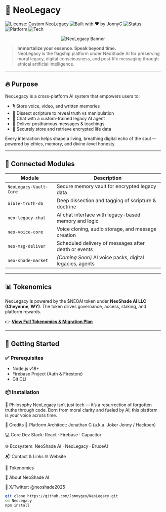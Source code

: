 # 🧬 NeoLegacy

![License: Custom NeoLegacy](https://img.shields.io/badge/License-Custom%20NeoLegacy-red)
![Built with ❤️ by JonnyG](https://img.shields.io/badge/Built%20by-JonnyG-blue)
![Status](https://img.shields.io/badge/status-active-brightgreen)
![Platform](https://img.shields.io/badge/platform-NeoShade%20AI-000000)
![Tech](https://img.shields.io/badge/stack-React%2FFirebase%2FCapacitor-orange)

<p align="center">
  <img src="https://neo-shade.com/wp-content/uploads/2025/07/NeoLegacyBanner.jpg" alt="NeoLegacy Banner"/>
</p>

> **Immortalize your essence. Speak beyond time.**  
> NeoLegacy is the flagship platform under NeoShade AI for preserving moral legacy, digital consciousness, and post-life messaging through ethical artificial intelligence.

---

## 🔥 Purpose

NeoLegacy is a cross-platform AI system that empowers users to:

- 🎙️ Store voice, video, and written memories
- 📖 Dissect scripture to reveal truth vs manipulation
- 🧠 Chat with a custom-trained legacy AI agent
- 💌 Deliver posthumous messages & teachings
- 🔐 Securely store and retrieve encrypted life data

Every interaction helps shape a living, breathing digital echo of the soul — powered by ethics, memory, and divine-level honesty.

---

## 🧩 Connected Modules

| Module               | Description                                                  |
|----------------------|--------------------------------------------------------------|
| `NeoLegacy-Vault-Core` | Secure memory vault for encrypted legacy data             |
| `bible-truth-db`       | Deep dissection and tagging of scripture & doctrine       |
| `neo-legacy-chat`      | AI chat interface with legacy-based memory and logic      |
| `neo-voice-core`       | Voice cloning, audio storage, and message creation        |
| `neo-msg-deliver`      | Scheduled delivery of messages after death or events      |
| `neo-shade-market`     | *(Coming Soon)* AI voice packs, digital legacies, agents  |

---

## 📊 Tokenomics

NeoLegacy is powered by the $NEOAI token under **NeoShade AI LLC (Cheyenne, WY)**. The token drives governance, access, staking, and platform rewards.

👉 **[View Full Tokenomics & Migration Plan](./neoai-tokenomics.md)**

---

## 🚀 Getting Started

### ✅ Prerequisites

- Node.js v18+
- Firebase Project (Auth & Firestore)
- Git CLI

### 📦 Installation
🧠 Philosophy
NeoLegacy isn’t just tech — it’s a resurrection of forgotten truths through code.
Born from moral clarity and fueled by AI, this platform is your voice across time.

👑 Credits
🧠 Platform Architect: Jonathan G (a.k.a. Joker Jonny / Hackpen)

💻 Core Dev Stack: React · Firebase · Capacitor

🌐 Ecosystem: NeoShade AI · NeoLegacy · BruceAI

📬 Contact & Links
🌐 Website

🧾 Tokenomics

🧠 About NeoShade AI

📢 X/Twitter: @neoshade2025
```bash
git clone https://github.com/Jonnygeo/NeoLegacy.git
cd NeoLegacy
npm install

